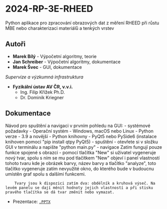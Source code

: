 # 2024-RP-3E-RHEED
Python aplikace pro zpracování obrazových dat z měření RHEED při růstu MBE nebo charakterizaci materiálů a tenkých vrstev

## Autoři
- **Marek Bílý** - Výpočetní algoritmy, teorie
- **Jan Schreiber** - Výpočetní algoritmy, dokumentace
- **Marek Švec** - GUI, dokumentace

_Supervize a výzkumná infrastruktura_
- **Fyzikální ústav AV ČR, v.v.i.**
    -   Ing. Filip Křížek Ph.D. 
    -   Dr. Dominik Kriegner
 
## Dokumentace
Návod pro spuštění a navigaci v prvním pohledu na GUI:
    - systémové požadavky
        - Operační systém - Windows, macOS nebo Linux
        - Python verze - 3.9 a novější
        - Python knihovny - PyQt5 nebo PySide6 (instalace knihoven pomocí "pip install qtpy PyQt5)
    - spuštění
        - otevřete si v složku GUI v terminálu a napište "python main.py"
    - navigace
        Zatím fungují pouze funkce spojené s obrazci - pomocí tlačítka "New" si uživatel vygeneruje nový tvar, spolu s ním se mu pod tlačítkem "New" objeví i panel vlastností tohoto tvaru kde je obrázek barvy, název barvy a tlačítko "analyze", toto tlačítko vygeneruje zatím nevyužité okno, do kterého bude v budoucnu umístěn graf spolu s dalšími funkcemi.

        Tvary jsou k dispozici zatím dva: obdélník a kruhová výseč. Na levém panelu se dají měnit hodnoty jejich vlastností a při stisku pravého tlačítka se dá tvar změnit nebo vymazat.


- Prezentace: [`.PPTX`](docs/presentation_5-12)
